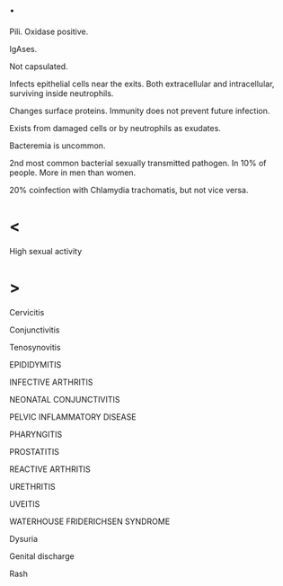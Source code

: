 # .

Pili.
Oxidase positive.

IgAses.

Not capsulated.

Infects epithelial cells near the exits.
Both extracellular and intracellular, surviving inside neutrophils.

Changes surface proteins.
Immunity does not prevent future infection.

Exists from damaged cells or by neutrophils as exudates.

Bacteremia is uncommon.

2nd most common bacterial sexually transmitted pathogen.
In 10% of people.
More in men than women.

20% coinfection with Chlamydia trachomatis, but not vice versa.

# <

High sexual activity

# >

Cervicitis

Conjunctivitis

Tenosynovitis

EPIDIDYMITIS

INFECTIVE ARTHRITIS

NEONATAL CONJUNCTIVITIS

PELVIC INFLAMMATORY DISEASE

PHARYNGITIS

PROSTATITIS

REACTIVE ARTHRITIS

URETHRITIS

UVEITIS

WATERHOUSE FRIDERICHSEN SYNDROME

Dysuria

Genital discharge

Rash
